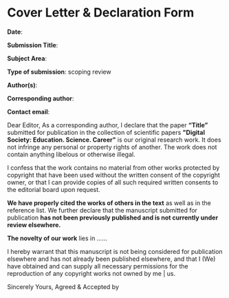 # Cover Letter & Declaration Form

**Date**: 

**Submission Title**: 

**Subject Area**: 

**Type of submission**: scoping review

**Author(s)**: 

**Corresponding author**: 

**Contact email**: 

Dear Editor,
As a corresponding author, I declare that the paper **“Title”** submitted for publication in the collection of scientific papers **"Digital Society: Education. Science. Career"** is our original research work. It does not infringe any personal or property rights of another. The work does not contain anything libelous or otherwise illegal. 

I confess that the work contains no material from other works protected by copyright that have been used without the written consent of the copyright owner, or that I can provide copies of all such required written consents to the editorial board upon request. 

**We have properly cited the works of others in the text** as well as in the reference list. We further declare that the manuscript submitted for publication **has not been previously published and is not currently under review elsewhere.** 

**The novelty of our work** lies in …...

I hereby warrant that this manuscript is not being considered for publication elsewhere and has not already been published elsewhere, and that I (We) have obtained and can supply all necessary permissions for the reproduction of any copyright works not owned by me | us.


Sincerely Yours, 
Agreed & Accepted by
